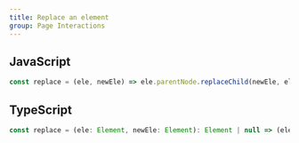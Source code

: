 ```yaml
---
title: Replace an element
group: Page Interactions
---
```


## JavaScript
```js
const replace = (ele, newEle) => ele.parentNode.replaceChild(newEle, ele)
```

## TypeScript
```js
const replace = (ele: Element, newEle: Element): Element | null => (ele.parentNode ? ele.parentNode.replaceChild(newEle, ele) : null)
```
